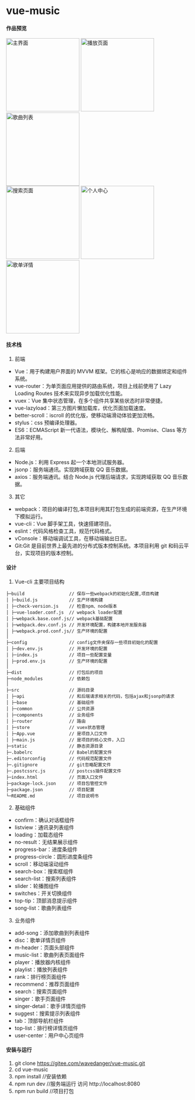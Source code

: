# vue-music

#### 作品预览

<img src="http://wavedanger.gitee.io/vue-music-online/images/index.gif" alt="主界面" width="200">
<img src="http://wavedanger.gitee.io/vue-music-online/images/player.gif" alt="播放页面" width="200">
<img src="http://wavedanger.gitee.io/vue-music-online/images/songlist.gif" alt="歌曲列表" width="200">
<br>
<img src="http://wavedanger.gitee.io/vue-music-online/images/search.gif" alt="搜索页面" width="200">
<img src="http://wavedanger.gitee.io/vue-music-online/images/user.gif" alt="个人中心" width="200">
<img src="http://wavedanger.gitee.io/vue-music-online/images/disc.gif" alt="歌单详情" width="200">
<!-- ![主界面](http://wavedanger.gitee.io/vue-music-online/image/index.gif)
![播放页面](http://wavedanger.gitee.io/vue-music-online/image/player.gif)
![歌曲列表](http://wavedanger.gitee.io/vue-music-online/image/songlist.gif)
![搜索页面](http://wavedanger.gitee.io/vue-music-online/image/search.gif)
![个人中心](http://wavedanger.gitee.io/vue-music-online/image/user.gif)
![歌单详情](http://wavedanger.gitee.io/vue-music-online/image/disc.gif) -->

#### 技术栈

1. 前端

- Vue：用于构建用户界面的 MVVM 框架。它的核心是响应的数据绑定和组件系统。
- vue-router：为单页面应用提供的路由系统，项目上线前使用了 Lazy Loading Routes 技术来实现异步加载优化性能。
- vuex：Vue 集中状态管理，在多个组件共享某些状态时非常便捷。
- vue-lazyload：第三方图片懒加载库，优化页面加载速度。
- better-scroll：iscroll 的优化版，使移动端滑动体验更加流畅。
- stylus：css 预编译处理器。
- ES6：ECMAScript 新一代语法，模块化、解构赋值、Promise、Class 等方法非常好用。

2. 后端

- Node.js：利用 Express 起一个本地测试服务器。
- jsonp：服务端通讯。实现跨域获取 QQ 音乐数据。
- axios：服务端通讯。结合 Node.js 代理后端请求，实现跨域获取 QQ 音乐数据。

3. 其它

- webpack：项目的编译打包,本项目利用其打包生成的前端资源，在生产环境下模拟运行。
- vue-cli：Vue 脚手架工具，快速搭建项目。
- eslint：代码风格检查工具，规范代码格式。
- vConsole：移动端调试工具，在移动端输出日志。
- Git:Git 是目前世界上最先进的分布式版本控制系统。本项目利用 git 和码云平台，实现项目的版本控制。

#### 设计

1. Vue-cli 主要项目结构

```
├─build                 // 保存一些webpack的初始化配置,项目构建
│ ├─build.js            // 生产环境构建
│ ├─check-version.js    // 检查npm、node版本
│ ├─vue-loader.conf.js  // webpack loader配置
│ ├─webpack.base.conf.js// webpack基础配置
│ ├─webpack.dev.conf.js // 开发环境配置，构建本地开发服务器
│ ├─webpack.prod.conf.js// 生产环境的配置
│
├─config                // config文件夹保存一些项目初始化的配置
│ ├─dev.env.js          // 开发环境的配置
│ ├─index.js            // 项目一些配置变量
│ ├─prod.env.js         // 生产环境的配置
│
├─dist                  // 打包后的项目
├─node_modules          // 依赖包
│
├─src                   // 源码目录
│ ├─api                 // 和后端请求相关的代码，包括ajax和jsonp的请求
│ ├─base                // 基础组件
│ ├─common              // 公共资源
│ ├─components          // 业务组件
│ ├─router              // 路由
│ ├─store               // vuex状态管理
│ ├─App.vue             // 是项目入口文件
│ ├─main.js             // 是项目的核心文件，入口
├─static                // 静态资源目录
├─.babelrc              // Babel的配置文件
├─.editorconfig         // 代码规范配置文件
├─.gitignore            // git忽略配置文件
├─.postcssrc.js         // postcss插件配置文件
├─index.html            // 页面入口文件
├─package-lock.json     // 项目包管控文件
├─package.json          // 项目配置
└─README.md             // 项目说明书
```

2. 基础组件

- confirm：确认对话框组件
- listview：通讯录列表组件
- loading：加载态组件
- no-result：无结果展示组件
- progress-bar：进度条组件
- progress-circle：圆形进度条组件
- scroll：移动端滚动组件
- search-box：搜索框组件
- search-list：搜索列表组件
- slider：轮播图组件
- switches：开关切换组件
- top-tip：顶部消息提示组件
- song-list：歌曲列表组件

3. 业务组件

- add-song：添加歌曲到列表组件
- disc：歌单详情页组件
- m-header：页面头部组件
- music-list：歌曲列表页面组件
- player：播放器内核组件
- playlist：播放列表组件
- rank：排行榜页面组件
- recommend：推荐页面组件
- search：搜索页面组件
- singer：歌手页面组件
- singer-detail：歌手详情页组件
- suggest：搜索提示列表组件
- tab：顶部导航栏组件
- top-list：排行榜详情页组件
- user-center：用户中心页组件

#### 安装与运行

1. git clone https://gitee.com/wavedanger/vue-music.git
2. cd vue-music
3. npm install //安装依赖
4. npm run dev //服务端运行 访问 http://localhost:8080
5. npm run build //项目打包
